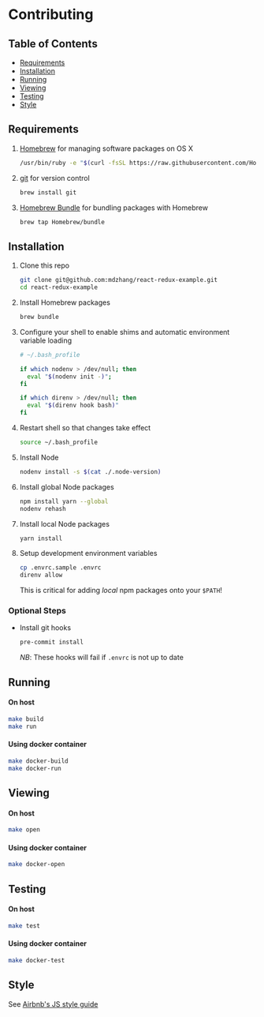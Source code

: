 # Contributing

## Table of Contents

* [Requirements](#requirements)
* [Installation](#installation)
* [Running](#running)
* [Viewing](#viewing)
* [Testing](#testing)
* [Style](#style)

## Requirements

1. [Homebrew](http://brew.sh) for managing software packages on OS X
    ```sh
    /usr/bin/ruby -e "$(curl -fsSL https://raw.githubusercontent.com/Homebrew/install/master/install)"
    ```

2. [git](https://git-scm.com) for version control
    ```sh
    brew install git
    ```

3. [Homebrew Bundle](https://github.com/Homebrew/homebrew-bundle) for bundling packages with Homebrew
    ```sh
    brew tap Homebrew/bundle
    ```

## Installation

1. Clone this repo
    ```sh
    git clone git@github.com:mdzhang/react-redux-example.git
    cd react-redux-example
    ```

2. Install Homebrew packages
    ```sh
    brew bundle
    ```

3. Configure your shell to enable shims and automatic environment variable loading
    ```sh
    # ~/.bash_profile

    if which nodenv > /dev/null; then
      eval "$(nodenv init -)";
    fi

    if which direnv > /dev/null; then
      eval "$(direnv hook bash)"
    fi
    ```

4. Restart shell so that changes take effect
    ```sh
    source ~/.bash_profile
    ```

5. Install Node
    ```sh
    nodenv install -s $(cat ./.node-version)
    ```

6. Install global Node packages
    ```sh
    npm install yarn --global
    nodenv rehash
    ```

7. Install local Node packages
    ```sh
    yarn install
    ```

8. Setup development environment variables
    ```sh
    cp .envrc.sample .envrc
    direnv allow
    ```

    This is critical for adding _local_ npm packages onto your `$PATH`!

### Optional Steps

* Install git hooks
    ```sh
    pre-commit install
    ```

    *NB*: These hooks will fail if `.envrc` is not up to date

## Running

#### On host

```sh
make build
make run
```

#### Using docker container

```sh
make docker-build
make docker-run
```

## Viewing

#### On host

```sh
make open
```

#### Using docker container

```sh
make docker-open
```

## Testing

#### On host

```sh
make test
```

#### Using docker container

```sh
make docker-test
```

## Style

See [Airbnb's JS style guide](https://github.com/airbnb/javascript)
